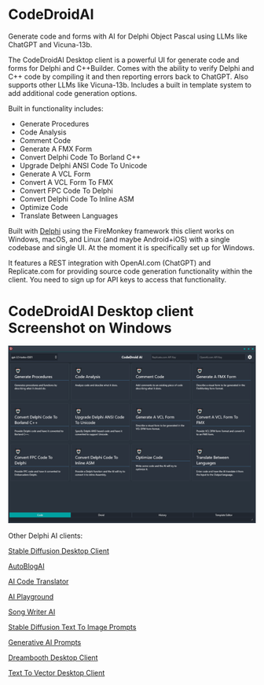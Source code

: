 # CodeDroidAI
Generate code and forms with AI for Delphi Object Pascal using LLMs like ChatGPT and Vicuna-13b.

The CodeDroidAI Desktop client is a powerful UI for generate code and forms for Delphi and C++Builder. Comes with the ability to verify Delphi and C++ code by compiling it and then reporting errors back to ChatGPT. Also supports other LLMs like Vicuna-13b. 
Includes a built in template system to add additional code generation options.

Built in functionality includes:
* Generate Procedures
* Code Analysis
* Comment Code
* Generate A FMX Form
* Convert Delphi Code To Borland C++
* Upgrade Delphi ANSI Code To Unicode
* Generate A VCL Form
* Convert A VCL Form To FMX
* Convert FPC Code To Delphi
* Convert Delphi Code To Inline ASM
* Optimize Code
* Translate Between Languages

Built with [Delphi](https://www.embarcadero.com/products/delphi/) using the FireMonkey framework this client works on Windows, macOS, and Linux (and maybe Android+iOS) with a single codebase and single UI. At the moment it is specifically set up for Windows.

It features a REST integration with OpenAI.com (ChatGPT) and Replicate.com for providing source code generation functionality within the client. You need to sign up for API keys to access that functionality.

# CodeDroidAI Desktop client Screenshot on Windows
![CodeDroidAI Desktop client on Windows](/screenshot.png)

Other Delphi AI clients:

[Stable Diffusion Desktop Client](https://github.com/FMXExpress/Stable-Diffusion-Desktop-Client)

[AutoBlogAI](https://github.com/FMXExpress/AutoBlogAI)

[AI Code Translator](https://github.com/FMXExpress/AI-Code-Translator)

[AI Playground](https://github.com/FMXExpress/AI-Playground-DesktopClient)

[Song Writer AI](https://github.com/FMXExpress/Song-Writer-AI)

[Stable Diffusion Text To Image Prompts](https://github.com/FMXExpress/Stable-Diffusion-Text-To-Image-Prompts)

[Generative AI Prompts](https://github.com/FMXExpress/Generative-AI-Prompts)

[Dreambooth Desktop Client](https://github.com/FMXExpress/DreamBooth-Desktop-Client)

[Text To Vector Desktop Client](https://github.com/FMXExpress/Text-To-Vector-Desktop-Client)
